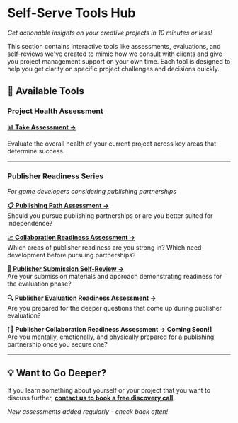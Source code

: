 # Self-Serve Tools Hub

*Get actionable insights on your creative projects in 10 minutes or less!*

This section contains interactive tools like assessments, evaluations, and self-reviews we've created to mimic how we consult with clients and give you project management support on your own time. Each tool is designed to help you get clarity on specific project challenges and decisions quickly.

## 🎯 Available Tools

### Project Health Assessment
**[📊 Take Assessment →](https://ali-ip20vxic.scoreapp.com)**

Evaluate the overall health of your current project across key areas that determine success.

---

### Publisher Readiness Series
*For game developers considering publishing partnerships*

**[📋 Publishing Path Assessment →](https://formsandphases.github.io/creative-project-management-resources/self-serve-tools/publishing-path-assessment.html)**  
Should you pursue publishing partnerships or are you better suited for independence?

**[📈 Collaboration Readiness Assessment →](https://formsandphases.github.io/creative-project-management-resources/self-serve-tools/collaboration-readiness-assessment.html)**  
Which areas of publisher readiness are you strong in? Which need development before pursuing partnerships?

**[📝 Publisher Submission Self-Review →](https://formsandphases.github.io/creative-project-management-resources/self-serve-tools/publisher-submission-self-review.html)**  
Are your submission materials and approach demonstrating readiness for the evaluation phase?

**[🔍 Publisher Evaluation Readiness Assessment →](https://formsandphases.github.io/creative-project-management-resources/self-serve-tools/publisher-evaluation-readiness.html)**  
Are you prepared for the deeper questions that come up during publisher evaluation?

**[🤝 Publisher Collaboration Readiness Assessment → Coming Soon!]**  
Are you mentally, emotionally, and physically prepared for a publishing partnership once you secure one?

---

## 💡 Want to Go Deeper?

If you learn something about yourself or your project that you want to discuss further, **[contact us to book a free discovery call](https://www.formsandphases.com/)**.

*New assessments added regularly - check back often!*
